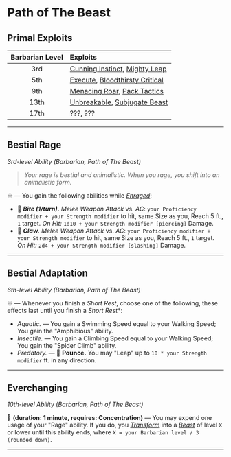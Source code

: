 # Path of The Beast

## Primal Exploits

| Barbarian Level | Exploits                                   |
|:---------------:|:-------------------------------------------|
|       3rd       | [Cunning Instinct][CI], [Mighty Leap][ML]  |
|       5th       | [Execute][EX], [Bloodthirsty Critical][BC] |
|       9th       | [Menacing Roar][MR], [Pack Tactics][PT]    |
|      13th       | [Unbreakable][UB], [Subjugate Beast][SB]   |
|      17th       | ???, ???                                   |

---

## Bestial Rage
*3rd-level Ability (Barbarian, Path of The Beast)*

> *Your rage is bestial and animalistic. When you rage, you shift into an animalistic form.*

♾️ — You gain the following abilities while *[Enraged]*:
* 🔺 ***Bite (1/turn).*** *Melee Weapon Attack* vs. *AC*: `your Proficiency modifier + your Strength modifier` to hit, same Size as you, Reach 5 ft., `1` target. *On Hit:* `1d10 + your Strength modifier [piercing]` Damage.
* 🔺 ***Claw.*** *Melee Weapon Attack* vs. *AC*: `your Proficiency modifier + your Strength modifier` to hit, same Size as you, Reach 5 ft., `1` target. *On Hit:* `2d4 + your Strength modifier [slashing]` Damage.

---

## Bestial Adaptation
*6th-level Ability (Barbarian, Path of The Beast)*  

♾️ — Whenever you finish a *Short Rest*, choose one of the following, these effects last until you finish a *Short Rest**:

* *Aquatic.* — You gain a Swimming Speed equal to your Walking Speed; You gain the "Amphibious" ability.  
* *Insectile.* — You gain a Climbing Speed equal to your Walking Speed; You gain the "Spider Climb" ability.  
* *Predatory.* — 🔵 **Pounce.** You may "Leap" up to `10 * your Strength modifier` ft. in any direction.  

---

## Everchanging
*10th-level Ability (Barbarian, Path of The Beast)*

🔷 **(duration: 1 minute, requires: Concentration)** — You may expend one usage of your "Rage" ability. If you do, you [*Transform*][TR] into a [*Beast*][BST] of level `X` or lower until this ability ends, where `X = your Barbarian level / 3 (rounded down)`.

---

<!-- References. -->

<!-- External references. -->

<!-- Primal Exploits -->

<!-- 1st level -->
[CI]: ../../../Exploits/1st%20Level/Cunning%20Instinct.md
[ML]: ../../../Exploits/1st%20Level/Mighty%20Leap.md

<!-- 2nd level -->
[EX]: ../../../Exploits/2nd%20Level/Execute.md
[BC]: ../../../Exploits/2nd%20Level/Bloodthirsty%20Critical.md

<!-- 3rd level -->
[MR]: ../../../Exploits/3rd%20Level/Menacing%20Roar.md
[PT]: ../../../Exploits/3rd%20Level/Pack%20Tactics.md

<!-- 4th level -->
[UB]: ../../../Exploits/4th%20Level/Unbreakable.md
[SB]: ../../../Exploits/4th%20Level/Subjugate%20Beast.md

<!--------------------->

[Enraged]: ../../../Rules/Conditions/Enraged.md
[TR]: ../../../Rules/Conditions/Transformed.md
[BST]: ../../../Rules/Creatures/Creature%20Types.md

<!----------------->